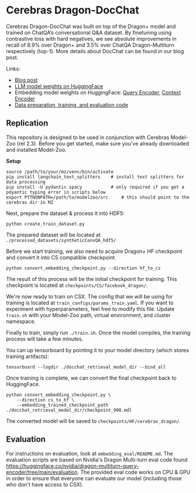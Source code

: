 # Cerebras Dragon-DocChat

Cerebras Dragon-DocChat was built on top of the Dragon+ model and trained on ChatQA’s conversational Q&A dataset. By finetuning using contrastive loss with hard negatives, we see absolute improvements in recall of 8.9% over Dragon+ and 3.5% over ChatQA Dragon-Multiturn respectively (top-1). More details about DocChat can be found in our blog post.

Links:
* [Blog post](https://www.cerebras.net/blog/train-a-gpt-4-level-conversational-qa-in-a-few-hours)
* [LLM model weights on HuggingFace](https://huggingface.co/cerebras/Llama3-DocChat-1.0-8B)
* Embedding model weights on HuggingFace: [Query Encoder](https://huggingface.co/cerebras/Dragon-DocChat-Query-Encoder), [Context Encoder](https://huggingface.co/cerebras/Dragon-DocChat-Context-Encoder)
* [Data preparation, training, and evaluation code](https://github.com/Cerebras/DocChat)

## Replication

This repository is designed to be used in conjunction with Cerebras Model-Zoo (rel 2.3). Before you get started, make sure you've already downloaded and installed Model-Zoo.

**Setup**
```console
source /path/to/your/mz/venv/bin/activate
pip install langchain_text_splitters    # install text splitters for data processing
pip install -U pydantic spacy           # only required if you get a pdyantic typing error in scripts below
export PYTHONPATH=/path/to/modelzoo/src     # this should point to the cerebras dir in MZ
```

Next, prepare the dataset & process it into HDF5:
```console
python create_train_dataset.py
```
The prepared dataset will be located at `./processed_datasets/syntheticConvQA_hdf5/`

Before we start training, we also need to acquire Dragon+ HF checkpoint and convert it into CS compatible checkpoint.
```console
python convert_embedding_checkpoint.py --direction hf_to_cs
```
The result of this process will be the initial checkpoint for training. This checkpoint is located at `checkpoints/CS/facebook_dragon/`.

We're now ready to train on CSX. The config that we will be using for training is located at `train_configs/params_train.yaml`. If you want to experiment with hyperparameters, feel free to modify this file. Update `train.sh` with your Model-Zoo path, virtual environment, and cluster namespace.

Finally to train, simply run `./train.sh`. Once the model compiles, the training process will take a few minutes.

You can up tensorboard by pointing it to your model directory (which stores training artifacts):
```console
tensorboard --logdir ./docchat_retrieval_model_dir --bind_all
```

Once training is complete, we can convert the final checkpoint back to HuggingFace.
```console
python convert_embedding_checkpoint.py \
    --direction cs_to_hf \
    --embedding_trained_checkpoint_path ./docchat_retrieval_model_dir/checkpoint_900.mdl
```
The converted model will be saved to `checkpoints/HF/cerebras_dragon/`.

## Evaluation
For instructions on evaluation, look at `embedding_eval/README.md`. The evaluation scripts are based on Nvidia's Dragon Multi-turn eval code found https://huggingface.co/nvidia/dragon-multiturn-query-encoder/tree/main/evaluation. The provided eval code works on CPU & GPU in order to ensure that everyone can evaluate our model (including those who don't have access to CSX).